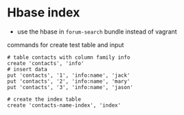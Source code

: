 # Hbase index

- use the hbase in `forum-search` bundle instead of vagrant

commands for create test table and input

````
# table contacts with column family info
create 'contacts', 'info'
# insert data
put 'contacts', '1', 'info:name', 'jack'
put 'contacts', '2', 'info:name', 'mary'
put 'contacts', '3', 'info:name', 'jason'
````

````
# create the index table
create 'contacts-name-index', 'index'
````